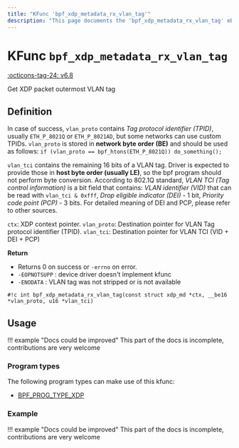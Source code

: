 ```yaml
---
title: "KFunc 'bpf_xdp_metadata_rx_vlan_tag'"
description: "This page documents the 'bpf_xdp_metadata_rx_vlan_tag' eBPF kfunc, including its definition, usage, program types that can use it, and examples."
---
```

# KFunc `bpf_xdp_metadata_rx_vlan_tag`

<!-- [FEATURE_TAG](bpf_xdp_metadata_rx_vlan_tag) -->
[:octicons-tag-24: v6.8](https://github.com/torvalds/linux/commit/e6795330f88b4f643c649a02662d47b779340535)
<!-- [/FEATURE_TAG] -->

Get XDP packet outermost VLAN tag

## Definition

In case of success, ``vlan_proto`` contains *Tag protocol identifier (TPID)*,
usually ``ETH_P_8021Q`` or ``ETH_P_8021AD``, but some networks can use
custom TPIDs. ``vlan_proto`` is stored in **network byte order (BE)**
and should be used as follows:
``if (vlan_proto == bpf_htons(ETH_P_8021Q)) do_something();``

``vlan_tci`` contains the remaining 16 bits of a VLAN tag.
Driver is expected to provide those in **host byte order (usually LE)**,
so the bpf program should not perform byte conversion.
According to 802.1Q standard, *VLAN TCI (Tag control information)*
is a bit field that contains:
*VLAN identifier (VID)* that can be read with ``vlan_tci & 0xfff``,
*Drop eligible indicator (DEI)* - 1 bit,
*Priority code point (PCP)* - 3 bits.
For detailed meaning of DEI and PCP, please refer to other sources.

`ctx`: XDP context pointer.
`vlan_proto`: Destination pointer for VLAN Tag protocol identifier (TPID).
`vlan_tci`: Destination pointer for VLAN TCI (VID + DEI + PCP)

**Return**
 * Returns 0 on success or ``-errno`` on error.
 * ``-EOPNOTSUPP`` : device driver doesn't implement kfunc
 * ``-ENODATA``    : VLAN tag was not stripped or is not available

<!-- [KFUNC_DEF] -->
`#!c int bpf_xdp_metadata_rx_vlan_tag(const struct xdp_md *ctx, __be16 *vlan_proto, u16 *vlan_tci)`
<!-- [/KFUNC_DEF] -->

## Usage

!!! example "Docs could be improved"
    This part of the docs is incomplete, contributions are very welcome

### Program types

The following program types can make use of this kfunc:

<!-- [KFUNC_PROG_REF] -->
- [BPF_PROG_TYPE_XDP](../program-type/BPF_PROG_TYPE_XDP.md)
<!-- [/KFUNC_PROG_REF] -->

### Example

!!! example "Docs could be improved"
    This part of the docs is incomplete, contributions are very welcome

